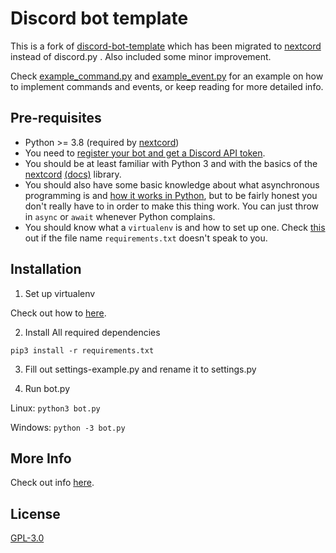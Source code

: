 

# Discord bot template
This is a fork of [discord-bot-template](https://github.com/agubelu/discord-bot-template) which has been migrated to [nextcord](https://github.com/nextcord/nextcord) instead of discord.py . Also included some minor improvement.

Check [example_command.py](https://github.com/gxjakkap/discord-bot-template/blob/master/commands/example_command.py) and [example_event.py](https://github.com/gxjakkap/discord-bot-template/blob/master/events/example_event.py) for an example on how to implement commands and events, or keep reading for more detailed info.

## Pre-requisites
- Python >= 3.8 (required by [nextcord](https://github.com/nextcord/nextcord#:~:text=Python%203.8%20or%20higher%20is%20required))
- You need to [register your bot and get a Discord API token](https://discordapp.com/developers/applications/me).
- You should be at least familiar with Python 3 and with the basics of the [nextcord](https://github.com/nextcord/nextcord) [(docs)](https://nextcord.readthedocs.io/en/latest/) library.
- You should also have some basic knowledge about what asynchronous programming is and [how it works in Python](https://snarky.ca/how-the-heck-does-async-await-work-in-python-3-5/), but to be fairly honest you don't really have to in order to make this thing work. You can just throw in `async` or `await` whenever Python complains.
- You should know what a `virtualenv` is and how to set up one. Check [this](http://docs.python-guide.org/en/latest/dev/virtualenvs/#lower-level-virtualenv) out if the file name `requirements.txt` doesn't speak to you.

## Installation

1. Set up virtualenv

Check out how to [here](https://docs.python.org/3/library/venv.html).

2. Install All required dependencies

`pip3 install -r requirements.txt`

3. Fill out settings-example.py and rename it to settings.py

4. Run bot.py

Linux: `python3 bot.py`

Windows: `python -3 bot.py`

## More Info

Check out info [here](https://github.com/gxjakkap/discord-bot-template/blob/master/Info.md).

## License
[GPL-3.0](https://github.com/gxjakkap/discord-bot-template/blob/master/LICENSE)